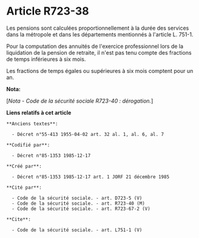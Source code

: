 # Article R723-38

Les pensions sont calculées proportionnellement à la durée des services dans la métropole et dans les départements
mentionnés à l'article L. 751-1. 

Pour la computation des annuités de l'exercice professionnel lors de la liquidation de la pension de retraite, il n'est pas
tenu compte des fractions de temps inférieures à six mois. 

Les fractions de temps égales ou supérieures à six mois comptent pour un an.

**Nota:**

[*Nota - Code de la sécurité sociale R723-40 : dérogation.*]

**Liens relatifs à cet article**

	**Anciens textes**:

	  - Décret n°55-413 1955-04-02 art. 32 al. 1, al. 6, al. 7

	**Codifié par**:

	  - Décret n°85-1353 1985-12-17

	**Créé par**:

	  - Décret n°85-1353 1985-12-17 art. 1 JORF 21 décembre 1985

	**Cité par**:

	  - Code de la sécurité sociale. - art. D723-5 (V)
	  - Code de la sécurité sociale. - art. R723-40 (M)
	  - Code de la sécurité sociale. - art. R723-67-2 (V)

	**Cite**:

	  - Code de la sécurité sociale. - art. L751-1 (V)
